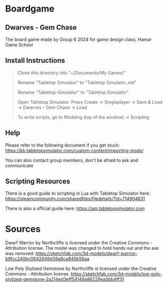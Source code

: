 # Boardgame

## Dwarves - Gem Chase

The board game made by Group 6 2024 for game design class, Hamar Game School

## Install Instructions

> Clone this directory into "~/Documents/My Games/"

> Rename "Tabletop Simulator" to "Tabletop Simulator_old"

> Rename "Tabletop-Simulator" to "Tabletop Simulator"

> Open Tabletop Simulator. Press Create -> Singleplayer -> Save & Load -> Dwarves - Gem Chase -> Load

> To write scripts, go to Modding (top of the window) -> Scripting

## Help

Please refer to the following document if you get stuck: https://kb.tabletopsimulator.com/custom-content/importing-mods/

You can also contact group members, don't be afraid to ask and communicate

## Scripting Resources

There is a good guide to scripting in Lua with Tabletop Simulator here: https://steamcommunity.com/sharedfiles/filedetails/?id=714904631

There is also a official guide here: https://api.tabletopsimulator.com

# Sources

Dwarf Warrior
by Northcliffe is licensed under the Creative Commons - Attribution license. The model was changed to hold hands out and the axe was removed: https://sketchfab.com/3d-models/dwarf-warrior-b9fcc240bc0642649d39a8ca845b56aa

Low Poly Stylized Gemstone
by Northcliffe is licensed under the Creative Commons - Attribution license. https://sketchfab.com/3d-models/low-poly-stylized-gemstone-2a214ed3eff54148a86229ea5bb4ff31
